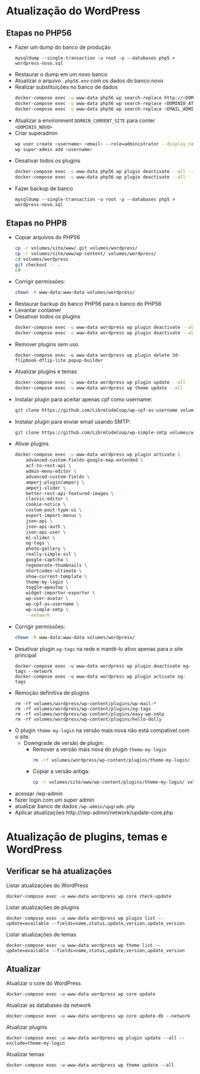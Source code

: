 # Atualização do WordPress

## Etapas no PHP56

* Fazer um dump do banco de produção
  ```
  mysqldump --single-transaction -u root -p --databases php5 > wordpress-novo.sql
  ```
* Restaurar o dump em um novo banco
* Atualizar o arquivo `.php56.env` com os dados do banco novo
* Realizar substituições no banco de dados
  ```bash
  docker-compose exec -u www-data php56 wp search-replace http://<DOMINIO_ATUAL> https://<DOMINIO_NOVO> --all-tables
  docker-compose exec -u www-data php56 wp search-replace <DOMINIO_ATUAL> <DOMINIO_NOVO> --all-tables
  docker-compose exec -u www-data php56 wp search-replace <EMAIL_ADMIN_ATUAL> <EMAIL_ADMIN_NOVO> --all-tables
  ```
* Atualizar a environment `DOMAIN_CURRENT_SITE` para conter `<DOMINIO_NOVO>`
* Criar superadmin
  ```bash
  wp user create <username> <email> --role=administrator --display_name=<displayname> --user_pass=<password>
  wp super-admin add <username>
  ```
* Desativar todos os plugins
  ```bash
  docker-compose exec -u www-data php56 wp plugin deactivate --all --network
  docker-compose exec -u www-data php56 wp plugin deactivate --all
  ```
* Fazer backup de banco
  ```
  mysqldump --single-transaction -u root -p --databases php5 > wordpress-novo.sql
  ```

## Etapas no PHP8
* Copiar arquivos do PHP56
  ```bash
  cp -r volumes/site/www/.git volumes/wordpress/
  cp -r volumes/site/www/wp-content/ volumes/wordpress/
  cd volumes/wordpress
  git checkout -- .
  cd -
  ```
* Corrigir permissões:
  ```bash
  chown -R www-data:www-data volumes/wordpress/
  ```
* Restaurar backup do banco PHP56 para o banco do PHP56
* Levantar container
* Desativar todos os plugins
  ```bash
  docker-compose exec -u www-data wordpress wp plugin deactivate --all --network
  docker-compose exec -u www-data wordpress wp plugin deactivate --all
  ```
* Remover plugins sem uso
  ```
  docker-compose exec -u www-data wordpress wp plugin delete 3d-flipbook-dflip-lite popup-builder
  ```
* Atualizar plugins e temas
  ```bash
  docker-compose exec -u www-data wordpress wp plugin update --all
  docker-compose exec -u www-data wordpress wp theme update --all
  ```
* Instalar plugin para aceitar apenas cpf como username:
  ```bash
  git clone https://github.com/LibreCodeCoop/wp-cpf-as-username volumes/wordpress/wp-content/plugins/wp-cpf-as-username
  ```
* Instalar plugin para enviar email usando SMTP:
  ```bash
  git clone https://github.com/LibreCodeCoop/wp-simple-smtp volumes/wordpress/wp-content/plugins/wp-simple-smtp
  ```
* Ativar plugins
  ```bash
  docker-compose exec -u www-data wordpress wp plugin activate \
      advanced-custom-fields-google-map-extended \
      acf-to-rest-api \
      admin-menu-editor \
      advanced-custom-fields \
      amperj-plugin/amperj \
      amperj-slider \
      better-rest-api-featured-images \
      classic-editor \
      cookie-notice \
      custom-post-type-ui \
      export-import-menus \
      json-api \
      json-api-auth \
      json-api-user \
      ml-slider \
      og-tags \
      photo-gallery \
      really-simple-ssl \
      google-captcha \
      regenerate-thumbnails \
      shortcodes-ultimate \
      show-current-template \
      theme-my-login \
      toggle-wpautop \
      widget-importer-exporter \
      wp-user-avatar \
      wp-cpf-as-username \
      wp-simple-smtp \
      --network
  ```
* Corrigir permissões:
  ```bash
  chown -R www-data:www-data volumes/wordpress/
  ```
* Desativar plugin `og-tags` na rede e mantê-lo ativo apenas para o site principal
  ```
  docker-compose exec -u www-data wordpress wp plugin deactivate og-tags --network
  docker-compose exec -u www-data wordpress wp plugin activate og-tags
  ```
* Remoção definitiva de plugins
  ```
  rm -rf volumes/wordpress/wp-content/plugins/wp-mail-*
  rm -rf volumes/wordpress/wp-content/plugins/og-tags
  rm -rf volumes/wordpress/wp-content/plugins/easy-wp-smtp
  rm -rf volumes/wordpress/wp-content/plugins/hello-dolly
  ```
* O plugin `theme-my-login` na versão mais nova não está compatível com o site.
  * Downgrade de versão de plugin:
    * Remover a versão mais nova do plugin `theme-my-login`
      ```bash
      rm -rf volumes/wordpress/wp-content/plugins/theme-my-login/
      ```
    * Copiar a versão antiga:
      ```bash
      cp -r volumes/site/www/wp-content/plugins/theme-my-login/ volumes/wordpress/wp-content/plugins/theme-my-login/
      ```
* acessar /wp-admin
* fazer login com um super admin
* atualizar banco de dados
  `/wp-admin/upgrade.php`
* Aplicar atualizações
  http://<URL>/wp-admin/network/update-core.php

# Atualização de plugins, temas e WordPress

## Verificar se há atualizações

Listar atualizações do WordPress
```
docker-compose exec -u www-data wordpress wp core check-update
```

Listar atualizações de plugins
```
docker-compose exec -u www-data wordpress wp plugin list --update=available --fields=name,status,update,version,update_version
```

Listar atualizações de temas
```
docker-compose exec -u www-data wordpress wp theme list --update=available --fields=name,status,update,version,update_version
```

## Atualizar
Atualizar o core do WordPress
```
docker-compose exec -u www-data wordpress wp core update
```

Atualizar as databases da network
```
docker-compose exec -u www-data wordpress wp core update-db --network
```

Atualizar plugins
```
docker-compose exec -u www-data wordpress wp plugin update --all --exclude=theme-my-login
```

Atualizar temas
```
docker-compose exec -u www-data wordpress wp theme update --all
```